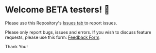 # Welcome BETA testers! 👋

Please use this Repository's <a href="https://github.com/pro2store/Pro2Store/issues"> Issues tab </a> to report issues.

Please only report bugs, issues and errors. If you wish to discuss feature requests, please use this form: <a target="_blank" href="https://pro2.store/pro2store-specification">Feedback Form</a>.
  
Thank You!
